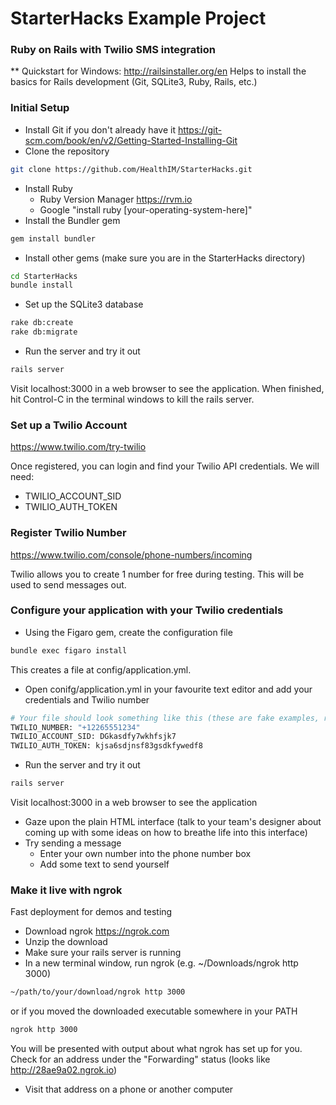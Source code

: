 # StarterHacks Example Project
### Ruby on Rails with Twilio SMS integration

** Quickstart for Windows: http://railsinstaller.org/en
Helps to install the basics for Rails development (Git, SQLite3, Ruby, Rails, etc.)

### Initial Setup

- Install Git if you don't already have it 
 https://git-scm.com/book/en/v2/Getting-Started-Installing-Git
- Clone the repository
```sh
git clone https://github.com/HealthIM/StarterHacks.git
```
- Install Ruby
	- Ruby Version Manager https://rvm.io
	- Google "install ruby [your-operating-system-here]"
- Install the Bundler gem
```sh
gem install bundler
```
- Install other gems (make sure you are in the StarterHacks directory)
```sh
cd StarterHacks
bundle install
```
- Set up the SQLite3 database
```sh
rake db:create
rake db:migrate
```
- Run the server and try it out
```sh
rails server
```
Visit localhost:3000 in a web browser to see the application. When finished, hit Control-C in the terminal windows to kill the rails server.

### Set up a Twilio Account

https://www.twilio.com/try-twilio

Once registered, you can login and find your Twilio API credentials. We will need:
- TWILIO_ACCOUNT_SID
- TWILIO_AUTH_TOKEN

### Register Twilio Number
https://www.twilio.com/console/phone-numbers/incoming

Twilio allows you to create 1 number for free during testing. This will be used to send messages out.

### Configure your application with your Twilio credentials

- Using the Figaro gem, create the configuration file
```sh
bundle exec figaro install
```
This creates a file at config/application.yml.

- Open conifg/application.yml in your favourite text editor and add your credentials and Twilio number
```sh
# Your file should look something like this (these are fake examples, replace with your own)
TWILIO_NUMBER: "+12265551234"
TWILIO_ACCOUNT_SID: DGkasdfy7wkhfsjk7
TWILIO_AUTH_TOKEN: kjsa6sdjnsf83gsdkfywedf8
```
- Run the server and try it out
```sh
rails server
```
Visit localhost:3000 in a web browser to see the application

- Gaze upon the plain HTML interface (talk to your team's designer about coming up with some ideas on how to breathe life into this interface)
- Try sending a message
	- Enter your own number into the phone number box
	- Add some text to send yourself 

### Make it live with ngrok

Fast deployment for demos and testing

- Download ngrok https://ngrok.com
- Unzip the download
- Make sure your rails server is running
- In a new terminal window, run ngrok (e.g. ~/Downloads/ngrok http 3000)
```sh
~/path/to/your/download/ngrok http 3000
```
or if you moved the downloaded executable somewhere in your PATH
```sh
ngrok http 3000
```
You will be presented with output about what ngrok has set up for you. Check for an address under the "Forwarding" status (looks like http://28ae9a02.ngrok.io)

- Visit that address on a phone or another computer
